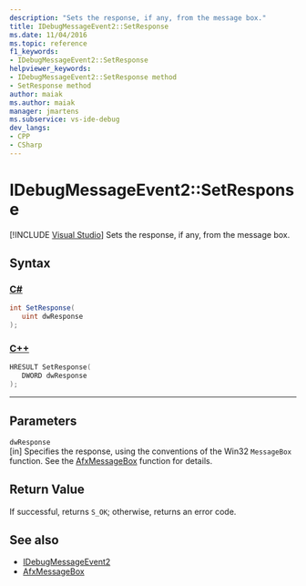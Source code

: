 ```yaml
---
description: "Sets the response, if any, from the message box."
title: IDebugMessageEvent2::SetResponse
ms.date: 11/04/2016
ms.topic: reference
f1_keywords:
- IDebugMessageEvent2::SetResponse
helpviewer_keywords:
- IDebugMessageEvent2::SetResponse method
- SetResponse method
author: maiak
ms.author: maiak
manager: jmartens
ms.subservice: vs-ide-debug
dev_langs:
- CPP
- CSharp
---
```

# IDebugMessageEvent2::SetResponse

 [!INCLUDE [Visual Studio](~/includes/applies-to-version/vs-windows-only.md)]
Sets the response, if any, from the message box.

## Syntax

### [C#](#tab/csharp)
```csharp
int SetResponse( 
   uint dwResponse
);
```
### [C++](#tab/cpp)
```cpp
HRESULT SetResponse( 
   DWORD dwResponse
);
```
---

## Parameters
`dwResponse`\
[in] Specifies the response, using the conventions of the Win32 `MessageBox` function. See the [AfxMessageBox](/cpp/mfc/reference/cstring-formatting-and-message-box-display#afxmessagebox) function for details.

## Return Value
 If successful, returns `S_OK`; otherwise, returns an error code.

## See also
- [IDebugMessageEvent2](../../../extensibility/debugger/reference/idebugmessageevent2.md)
- [AfxMessageBox](/cpp/mfc/reference/cstring-formatting-and-message-box-display#afxmessagebox)

